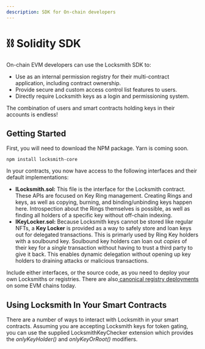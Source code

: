 ```yaml
---
description: SDK for On-chain developers
---
```


# ⛓ Solidity SDK

On-chain EVM developers can use the Locksmith SDK to:

* Use as an internal permission registry for their multi-contract application, including contract ownership.
* Provide secure and custom access control list features to users.
* Directly require Locksmith keys as a login and permissioning system.

The combination of users and smart contracts holding keys in their accounts is endless!

## Getting Started

First, you will need to download the NPM package. Yarn is coming soon.

```
npm install locksmith-core
```

In your contracts, you now have access to the following interfaces and their default implementations:

* **ILocksmith.sol:** This file is the interface for the Locksmith contract. These APIs are focused on Key Ring management. Creating Rings and keys, as well as copying, burning, and binding/unbinding keys happen here. Introspection about the Rings themselves is possible, as well as finding all holders of a specific key without off-chain indexing.
* **IKeyLocker.sol:** Because Locksmith keys cannot be stored like regular NFTs, a **Key Locker** is provided as a way to safely store and loan keys out for delegated transactions. This is primarly used by Ring Key holders with a soulbound key. Soulbound key holders can loan out _copies_ of their key for a _single_ transaction without having to trust a third party to give it back. This enables dynamic delegation without opening up key holders to draining attacks or malicious transactions.

Include either interfaces, or the source code, as you need to deploy your own Locksmiths or registries. There are also[ canonical registry deployments](../contract-addresses.md) on some EVM chains today.

## Using Locksmith In Your Smart Contracts

There are a number of ways to interact with Locksmith in your smart contracts. Assuming you are accepting Locksmith keys for token gating, you can use the supplied LocksmithKeyChecker extension which provides the _onlyKeyHolder()_ and _onlyKeyOrRoot()_ modifiers.



